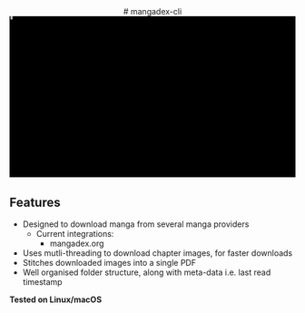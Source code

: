 <div align="center">
    # mangadex-cli
    <img src=".github/assets/demo.gif" alt="demo.gif">
</div>

## Features 
- Designed to download manga from several manga providers
	- Current integrations:
		- mangadex.org
- Uses mutli-threading to download chapter images, for faster downloads
- Stitches downloaded images into a single PDF
- Well organised folder structure, along with meta-data i.e. last read timestamp

<b>Tested on Linux/macOS</b>
